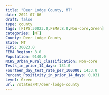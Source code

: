 ```yaml
---
title: "Deer Lodge County, MT"
date: 2021-07-06
draft: false
type: county
tags: [FIPS:30023.0,FEMA:8.0,Non-core,Green]
categories: [MT]
County: Deer Lodge County
State: MT
FIPS: 30023.0
FEMA_Region: 8.0
Population: 9140.0
NCHS_Urban_Rural_Classification: Non-core
Tests_in_prior_14_days: 131.0
Fourteen_day_test_rate_per_100000: 1433.0
Percent_Positivity_in_prior_14_days: 0.031
Level: Green
url: /states/MT/deer-lodge-county
---
```



